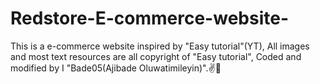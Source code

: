 # Redstore-E-commerce-website-
This is a e-commerce website inspired by "Easy tutorial"(YT), 
All images and most text resources are all copyright of "Easy tutorial",
Coded and modified by I "Bade05(Ajibade Oluwatimileyin)".✌💙

